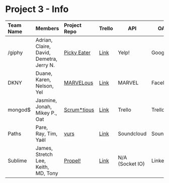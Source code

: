 # Project 3 - Info

| Team Name | Members | Project Repo                             | Trello                                   | API             | OAuth      |
|:----------|:--------|:---------------------------------------- | ---------------------------------------- | --------------- | ---------- |
| /giphy    | Adrian, Claire, David, Demetra, Jerry N. | [Picky Eater](https://github.com/adrianxadamn/pickyeater_app) | [Link](https://trello.com/b/J1hegJdy/project-3) | Yelp!           | Google     |
| DKNY      | Duane, Karen, Nelson, Yel     | [MARVELous](https://github.com/watfood/marvelous_app) | [Link](https://trello.com/b/BgdIqIcU/marvel-comics-app) | MARVEL          | Facebook   |
| mongod$   | Jasmine, Jonah, Mikey P., Oat | [Scrum*tious](https://github.com/oatterzongit/virtual_stand_up) | [Link](https://trello.com/b/rQWDBwo1/virtual-standups) | Trello          | Trello     |
| Paths     | Pare, Ray, Tim, Yaël          | [vurs](https://github.com/yaelamir/project3.git) | [Link](https://trello.com/b/voYgBoWQ/project-3-men-stack) | Soundcloud      | Soundcloud |
| Sublime   | James, Stretch Lee, Keith, MD, Tony | [Propel!](https://github.com/madma/propel_app) | [Link](https://trello.com/b/vsHXqFEq)    | N/A (Socket IO) | LinkedIn   |

